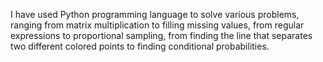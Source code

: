 I have used Python programming language to solve various problems, ranging from matrix multiplication to filling missing values, from regular expressions to proportional sampling, from finding the line that separates two different colored points to finding conditional probabilities.
